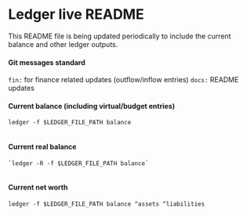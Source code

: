 # Ledger live README

This README file is being updated periodically to include the current balance and other ledger outputs.

#### Git messages standard

`fin:` for finance related updates (outflow/inflow entries)
`docs:` README updates

#### Current balance (including virtual/budget entries)

`ledger -f $LEDGER_FILE_PATH balance`

```

```

#### Current real balance

    `ledger -R -f $LEDGER_FILE_PATH balance`

```

```

#### Current net worth

`ledger -f $LEDGER_FILE_PATH balance ^assets ^liabilities`

```

```
